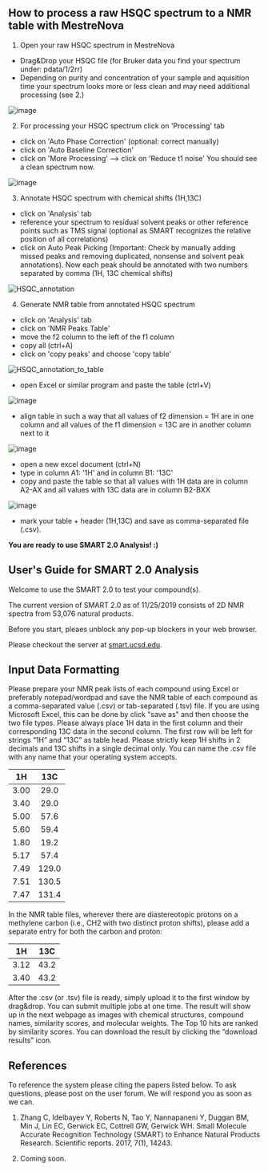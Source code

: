 
## How to process a raw HSQC spectrum to a NMR table with MestreNova

1. Open your raw HSQC spectrum in MestreNova
- Drag&Drop your HSQC file (for Bruker data you find your spectrum under: pdata/1/2rr)
- Depending on purity and concentration of your sample and aquisition time your
spectrum looks more or less clean and may need additional processing (see 2.)

![image](https://user-images.githubusercontent.com/57916837/70353294-f153a680-1821-11ea-96fb-85f3fea4f2b4.png)

2. For processing your HSQC spectrum click on 'Processing' tab
- click on 'Auto Phase Correction' (optional: correct manually)
- click on 'Auto Baseline Correction'
- click on 'More Processing' --> click on 'Reduce t1 noise'
You should see a clean spectrum now.

![image](https://user-images.githubusercontent.com/57916837/70353422-2b24ad00-1822-11ea-90a9-424dd2619d1a.png)

3.  Annotate HSQC spectrum with chemical shifts (1H,13C)
- click on 'Analysis' tab
- reference your spectrum to residual solvent peaks or other reference points such as TMS signal (optional as SMART recognizes the relative position of all correlations)
- click on Auto Peak Picking (Important: Check by manually adding missed peaks and removing duplicated, nonsense and solvent peak annotations).
Now each peak should be annotated with two numbers separated by comma (1H, 13C chemical shifts)

![HSQC_annotation](https://user-images.githubusercontent.com/57916837/70353559-7939b080-1822-11ea-84ea-87cc07946574.png)

4. Generate NMR table from annotated HSQC spectrum
- click on 'Analysis' tab
- click on 'NMR Peaks Table'
- move the f2 column to the left of the f1 column
- copy all (ctrl+A)
- click on 'copy peaks' and choose 'copy table'

![HSQC_annotation_to_table](https://user-images.githubusercontent.com/57916837/70353982-6a9fc900-1823-11ea-8704-7458b0a7f783.png)

- open Excel or similar program and paste the table (ctrl+V)

![image](https://user-images.githubusercontent.com/57916837/70354067-958a1d00-1823-11ea-93da-9eaf03f11d2f.png)

- align table in such a way that all values of f2 dimension = 1H are in one column and all values of the f1 dimension = 13C are in another column next to it

![image](https://user-images.githubusercontent.com/57916837/70354383-409ad680-1824-11ea-8847-7eaa167779be.png)

- open a new excel document (ctrl+N)
- type in column A1: '1H' and in column B1: '13C'
- copy and paste the table so that all values with 1H data are in column A2-AX and all values with 13C data are in column B2-BXX

![image](https://user-images.githubusercontent.com/57916837/70354216-e3068a00-1823-11ea-9ac9-cb51e5381091.png)

- mark your table + header (1H,13C) and save as comma-separated file (.csv).

**You are ready to use SMART 2.0 Analysis! :)**


## User's Guide for SMART 2.0 Analysis

Welcome to use the SMART 2.0 to test your compound(s). 

The current version of SMART 2.0 as of 11/25/2019 consists of 2D NMR spectra from 53,076 natural products. 

Before you start, pleaes unblock any pop-up blockers in your web browser.

Please checkout the server at [smart.ucsd.edu](https://smart.ucsd.edu/classic).

## Input Data Formatting

Please prepare your NMR peak lists of each compound using Excel or preferably notepad/wordpad and save the NMR table of each compound as a comma-separated value (.csv) or tab-separated (.tsv) file. If you are using Microsoft Excel, this can be done by click "save as" and then choose the two file types. Please always place 1H data in the first column and their corresponding 13C data in the second column. The first row will be left for strings “1H” and “13C” as table head. Please strictly keep 1H shifts in 2 decimals and 13C shifts in a single decimal only. You can name the .csv file with any name that your operating system accepts.

|     1H     |     13C     |
|:----------:|:-----------:|
|    3.00    |     29.0    |
|    3.40    |     29.0    |
|    5.00    |     57.6    |
|    5.60    |     59.4    |
|    1.80    |     19.2    |
|    5.17    |     57.4    |
|    7.49    |    129.0    |
|    7.51    |    130.5    |
|    7.47    |    131.4    |

In the NMR table files, wherever there are diastereotopic protons on a methylene carbon (i.e., CH2 with two distinct proton shifts), please add a separate entry for both the carbon and proton:

|     1H     |     13C     |
|:----------:|:-----------:| 
| 3.12       | 43.2        |
| 3.40       | 43.2        | 

After the .csv (or .tsv) file is ready, simply upload it to the first window by drag&drop. You can submit multiple jobs at one time. The result will show up in the next webpage as images with chemical structures, compound names, similarity scores, and molecular weights. The Top 10 hits are ranked by similarity scores. You can download the result by clicking the “download results” icon.

## References

To reference the system please citing the papers listed below. To ask questions, please post on the user forum. We will respond you as soon as we can.

1. Zhang C, Idelbayev Y, Roberts N, Tao Y, Nannapaneni Y, Duggan BM, Min J, Lin EC, Gerwick EC, Cottrell GW, Gerwick WH. Small Molecule Accurate Recognition Technology (SMART) to Enhance Natural Products Research. Scientific reports. 2017, 7(1), 14243.

2. Coming soon.
